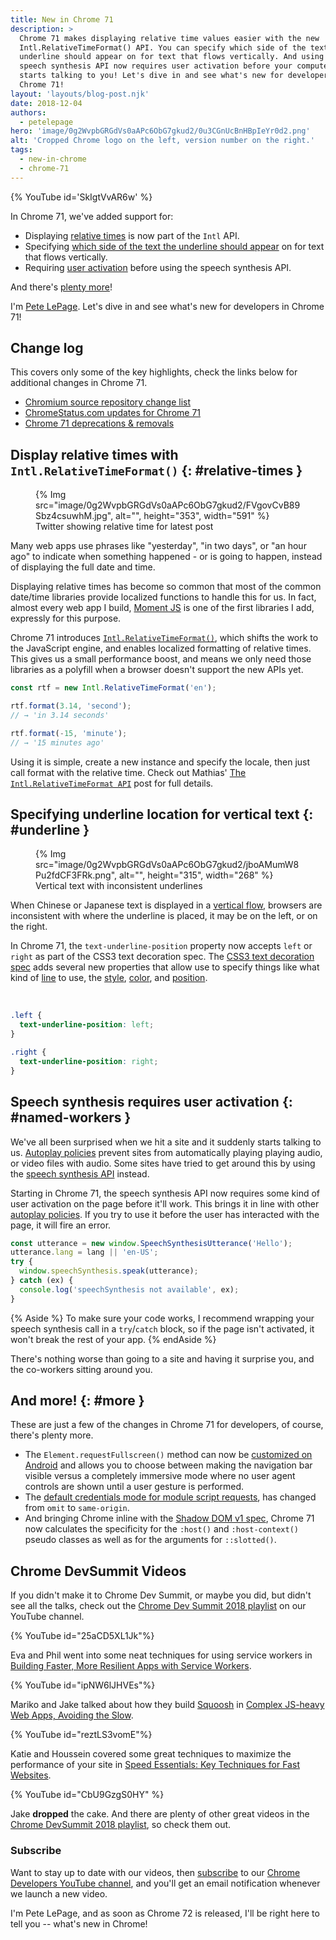 ```yaml
---
title: New in Chrome 71
description: >
  Chrome 71 makes displaying relative time values easier with the new
  Intl.RelativeTimeFormat() API. You can specify which side of the text the
  underline should appear on for text that flows vertically. And using the
  speech synthesis API now requires user activation before your computer
  starts talking to you! Let's dive in and see what's new for developers in
  Chrome 71!
layout: 'layouts/blog-post.njk'
date: 2018-12-04
authors:
  - petelepage
hero: 'image/0g2WvpbGRGdVs0aAPc6ObG7gkud2/0u3CGnUcBnHBpIeYr0d2.png'
alt: 'Cropped Chrome logo on the left, version number on the right.'
tags:
  - new-in-chrome
  - chrome-71
---
```


{% YouTube id='SkIgtVvAR6w' %}

In Chrome 71, we've added support for:

* Displaying [relative times](#relative-times) is now part of the `Intl` API.
* Specifying [which side of the text the underline should appear](#underline)
  on for text that flows vertically.
* Requiring [user activation](#speech-activation) before using the speech
  synthesis API.

And there's [plenty more](#more)!

I'm [Pete LePage](https://petelepage.com/). Let's dive in and see
what's new for developers in Chrome 71!

## Change log

This covers only some of the key highlights, check the links below for
additional changes in Chrome 71.

* [Chromium source repository change list](https://chromium.googlesource.com/chromium/src/+log/70.0.3538.66..71.0.3578.82)
* [ChromeStatus.com updates for Chrome 71](https://www.chromestatus.com/features#milestone%3D71)
* [Chrome 71 deprecations & removals](https://developers.google.com/web/updates/2018/10/chrome-71-deps-rems)

## Display relative times with `Intl.RelativeTimeFormat()` {: #relative-times }

<figure class="float-right">
  {% Img src="image/0g2WvpbGRGdVs0aAPc6ObG7gkud2/FVgovCvB89Sbz4csuwhM.jpg", alt="", height="353", width="591" %}
  <figcaption>
    Twitter showing relative time for latest post
  </figcaption>
</figure>

Many web apps use phrases like "yesterday", "in two days", or "an hour ago" to
indicate when something happened - or is going to happen, instead of displaying
the full date and time.

Displaying relative times has become so common that most of the common
date/time libraries provide localized functions to handle this for us. In fact,
almost every web app I build, [Moment JS](https://momentjs.com/) is one of the
first libraries I add, expressly for this purpose.

Chrome 71 introduces [`Intl.RelativeTimeFormat()`][mdn-reltimefmt], which
shifts the work to the JavaScript engine, and enables localized formatting of
relative times. This gives us a small performance boost, and means we only
need those libraries as a polyfill when a browser doesn't support the new APIs
yet.

```js
const rtf = new Intl.RelativeTimeFormat('en');

rtf.format(3.14, 'second');
// → 'in 3.14 seconds'

rtf.format(-15, 'minute');
// → '15 minutes ago'
```

Using it is simple, create a new instance and specify the locale,
then just call format with the relative time. Check out Mathias'
[The `Intl.RelativeTimeFormat API`](https://developers.google.com/web/updates/2018/10/intl-relativetimeformat)
post for full details.

## Specifying underline location for vertical text {: #underline }

<figure class="float-right">
  {% Img src="image/0g2WvpbGRGdVs0aAPc6ObG7gkud2/jboAMumW8Pu2fdCF3FRk.png", alt="", height="315", width="268" %}
  <figcaption>
    Vertical text with inconsistent underlines
  </figcaption>
</figure>

When Chinese or Japanese text is displayed in a
[vertical flow](https://underlined-vertical-text.glitch.me), browsers are
inconsistent with where the underline is placed, it may be on the left, or
on the right.

In Chrome 71, the `text-underline-position` property now accepts `left` or
`right` as part of the CSS3 text decoration spec. The
[CSS3 text decoration spec][css3-td-spec] adds several new properties that
allow use to specify things like what kind of [line][css3-td-line] to use,
the [style][css3-td-style], [color][css3-td-color], and
[position][css3-td-position].

<br style="clear: both;">

```css
.left {
  text-underline-position: left;
}

.right {
  text-underline-position: right;
}
```

## Speech synthesis requires user activation {: #named-workers }

We've all been surprised when we hit a site and it suddenly starts talking
to us. [Autoplay policies](https://developers.google.com/web/updates/2018/11/web-audio-autoplay)
prevent sites from automatically playing playing audio, or video files with
audio. Some sites have tried to get around this by using the
[speech synthesis API](https://developer.mozilla.org/docs/Web/API/SpeechSynthesis)
instead.

Starting in Chrome 71, the speech synthesis API now requires some kind of user
activation on the page before it'll work. This brings it in line with other
[autoplay policies](https://developers.google.com/web/updates/2018/11/web-audio-autoplay).
If you try to use it before the user has interacted with the page, it will
fire an error.

```js
const utterance = new window.SpeechSynthesisUtterance('Hello');
utterance.lang = lang || 'en-US';
try {
  window.speechSynthesis.speak(utterance);
} catch (ex) {
  console.log('speechSynthesis not available', ex);
}
```

{% Aside %}
To make sure your code works, I recommend wrapping your speech
synthesis call in a `try`/`catch` block, so if the page isn't activated, it
won't break the rest of your app.
{% endAside %}

There's nothing worse than going to a site and having it surprise you,
and the co-workers sitting around you.

## And more! {: #more }

These are just a few of the changes in Chrome 71 for developers, of course,
there's plenty more.

* The `Element.requestFullscreen()` method can now be
  [customized on Android](https://www.chromestatus.com/feature/5188650908254208)
  and allows you to choose between making the navigation bar visible versus a
  completely immersive mode where no user agent controls are shown until a
  user gesture is performed.
* The [default credentials mode for module script requests](https://www.chromestatus.com/feature/6710957388595200),
  has changed from `omit` to `same-origin`.
* And bringing Chrome inline with the
  [Shadow DOM v1 spec](https://w3c.github.io/webcomponents/spec/shadow/),
  Chrome 71 now calculates the specificity for the `:host()` and
  `:host-context()` pseudo classes as well as for the arguments for
  `::slotted()`.

## Chrome DevSummit Videos

If you didn't make it to Chrome Dev Summit, or maybe you did, but didn't
see all the talks, check out the
[Chrome Dev Summit 2018 playlist](https://www.youtube.com/playlist?list=PLNYkxOF6rcIDjlCx1PcphPpmf43aKOAdF)
on our YouTube channel.

{% YouTube id="25aCD5XL1Jk"%}

Eva and Phil went into some neat techniques for using service workers in
[Building Faster, More Resilient Apps with Service Workers](https://www.youtube.com/watch?v=25aCD5XL1Jk&t=0s&index=9&list=PLNYkxOF6rcIDjlCx1PcphPpmf43aKOAdF).

{% YouTube id="ipNW6lJHVEs"%}

Mariko and Jake talked about how they build [Squoosh](https://squoosh.app/) in
[Complex JS-heavy Web Apps, Avoiding the Slow](https://www.youtube.com/watch?v=ipNW6lJHVEs&t=104s&index=11&list=PLNYkxOF6rcIDjlCx1PcphPpmf43aKOAdF).

{% YouTube id="reztLS3vomE"%}

Katie and Houssein covered some great techniques to maximize the performance
of your site in
[Speed Essentials: Key Techniques for Fast Websites](https://www.youtube.com/watch?v=reztLS3vomE&t=1s&index=8&list=PLNYkxOF6rcIDjlCx1PcphPpmf43aKOAdF).

{% YouTube id="CbU9GzgS0HY" %}

Jake **dropped** the cake. And there are plenty of other great videos in the
[Chrome DevSummit 2018 playlist](https://www.youtube.com/playlist?list=PLNYkxOF6rcIDjlCx1PcphPpmf43aKOAdF),
so check them out.

### Subscribe

Want to stay up to date with our videos, then [subscribe](https://goo.gl/6FP1a5)
to our [Chrome Developers YouTube channel](https://www.youtube.com/user/ChromeDevelopers/),
and you'll get an email notification whenever we launch a new video.

I'm Pete LePage, and as soon as Chrome 72 is released, I'll be right
here to tell you -- what's new in Chrome!

[mdn-reltimefmt]: https://developer.mozilla.org/docs/Web/JavaScript/Reference/Global_Objects/Intl.RelativeTimeFormat
[css3-td-spec]: https://www.w3.org/TR/css-text-decor-3/
[css3-td-line]: https://www.w3.org/TR/css-text-decor-3/#text-decoration-style-property
[css3-td-style]: https://www.w3.org/TR/css-text-decor-3/#text-decoration-style-property
[css3-td-color]: https://www.w3.org/TR/css-text-decor-3/#text-decoration-color-property
[css3-td-position]: https://www.w3.org/TR/css-text-decor-3/#text-underline-position-property
